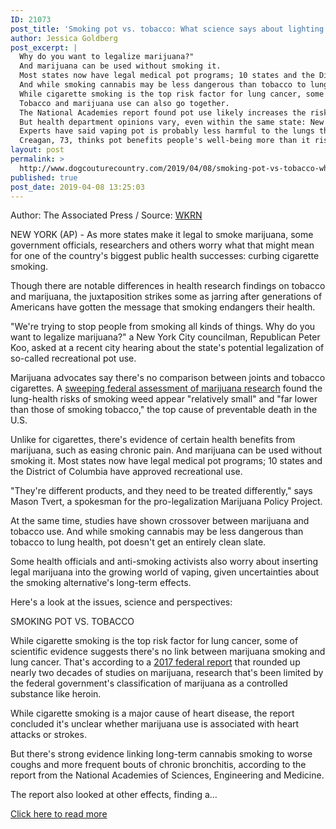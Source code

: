 ```yaml
---
ID: 21073
post_title: 'Smoking pot vs. tobacco: What science says about lighting up'
author: Jessica Goldberg
post_excerpt: |
  Why do you want to legalize marijuana?"
  And marijuana can be used without smoking it.
  Most states now have legal medical pot programs; 10 states and the District of Columbia have approved recreational use.
  And while smoking cannabis may be less dangerous than tobacco to lung health, pot doesn't get an entirely clean slate.
  While cigarette smoking is the top risk factor for lung cancer, some of scientific evidence suggests there's no link between marijuana smoking and lung cancer.
  Tobacco and marijuana use can also go together.
  The National Academies report found pot use likely increases the risk of dependence on other substances, including tobacco.
  But health department opinions vary, even within the same state: New York's Association of County Health Officials opposes legalizing recreational weed.
  Experts have said vaping pot is probably less harmful to the lungs than smoking it, though there's little research on the health effects over time, and they worry about its potency when vaped.
  Creagan, 73, thinks pot benefits people's well-being more than it risks their health, and he expects non-smoking alternatives will reduce the risks.
layout: post
permalink: >
  http://www.dogcouturecountry.com/2019/04/08/smoking-pot-vs-tobacco-what-science-says-about-lighting-up/
published: true
post_date: 2019-04-08 13:25:03
---
```

<p class="article-info-author-source"> <span>Author: The Associated Press</span>&nbsp;/&nbsp;<span>Source: <a href="https://www.wkrn.com/news/smoking-pot-vs-tobacco-what-science-says-about-lighting-up-1/1906470324" target="_blank">WKRN</a></span> </p> <p>NEW YORK (AP) - As more states make it legal to smoke marijuana, some government officials, researchers and others worry what that might mean for one of the country's biggest public health successes: curbing cigarette smoking.</p>
<p>Though there are notable differences in health research findings on tobacco and marijuana, the juxtaposition strikes some as jarring after generations of Americans have gotten the message that smoking endangers their health.</p>
<p>"We're trying to stop people from smoking all kinds of things. Why do you want to legalize marijuana?" a New York City councilman, Republican Peter Koo, asked at a recent city hearing about the state's potential legalization of so-called recreational pot use.</p>
<p>Marijuana advocates say there's no comparison between joints and tobacco cigarettes. A <a href="https://www.nap.edu/catalog/24625/the-health-effects-of-cannabis-and-cannabinoids-the-current-state">sweeping federal assessment of marijuana research</a> found the lung-health risks of smoking weed appear "relatively small" and "far lower than those of smoking tobacco," the top cause of preventable death in the U.S.</p>
<p>Unlike for cigarettes, there's evidence of certain health benefits from marijuana, such as easing chronic pain. And marijuana can be used without smoking it. Most states now have legal medical pot programs; 10 states and the District of Columbia have approved recreational use.</p>
<p>"They're different products, and they need to be treated differently," says Mason Tvert, a spokesman for the pro-legalization Marijuana Policy Project.</p>
<p>At the same time, studies have shown crossover between marijuana and tobacco use. And while smoking cannabis may be less dangerous than tobacco to lung health, pot doesn't get an entirely clean slate.</p>
<p>Some health officials and anti-smoking activists also worry about inserting legal marijuana into the growing world of vaping, given uncertainties about the smoking alternative's long-term effects.</p>
<p>Here's a look at the issues, science and perspectives:</p>
<p>SMOKING POT VS. TOBACCO</p>
<p>While cigarette smoking is the top risk factor for lung cancer, some of scientific evidence suggests there's no link between marijuana smoking and lung cancer. That's according to a <a href="https://apnews.com/d5c8f81f2dba4a1b8a101e6834a66216">2017 federal report</a> that rounded up nearly two decades of studies on marijuana, research that's been limited by the federal government's classification of marijuana as a controlled substance like heroin.</p>
<p>While cigarette smoking is a major cause of heart disease, the report concluded it's unclear whether marijuana use is associated with heart attacks or strokes.</p>
<p>But there's strong evidence linking long-term cannabis smoking to worse coughs and more frequent bouts of chronic bronchitis, according to the report from the National Academies of Sciences, Engineering and Medicine.</p>
<p>The report also looked at other effects, finding a...</p> <p class="article-info-more"> <a href="https://www.wkrn.com/news/smoking-pot-vs-tobacco-what-science-says-about-lighting-up-1/1906470324" target="_blank">Click here to read more</a> </p>